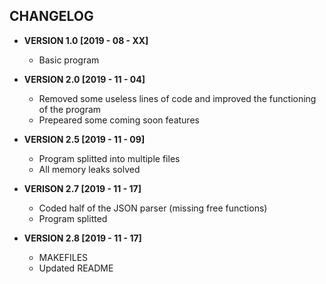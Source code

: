 CHANGELOG
---------

+ **VERSION 1.0 [2019 - 08 - XX]**
	- Basic program

+ **VERSION 2.0 [2019 - 11 - 04]**
	- Removed some useless lines of code and improved the functioning of the program
	- Prepeared some coming soon features

+ **VERSION 2.5 [2019 - 11 - 09]**
	- Program splitted into multiple files
	- All memory leaks solved

+ **VERISON 2.7 [2019 - 11 - 17]**
	- Coded half of the JSON parser (missing free functions)
	- Program splitted

+ **VERSION 2.8 [2019 - 11 - 17]**
	- MAKEFILES
	- Updated README
